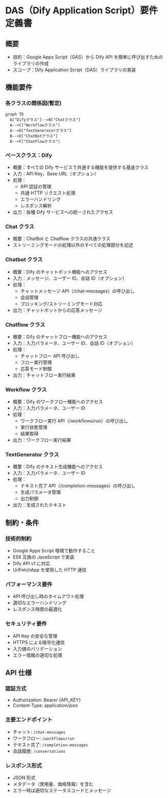 # DAS（Dify Application Script）要件定義書

## 概要

- 目的：Google Apps Script（GAS）から Dify API を簡単に呼び出すためのライブラリの作成
- スコープ：Dify Application Script（DAS）ライブラリの実装

## 機能要件

### 各クラスの関係図(暫定)

```mermaid
graph TD
  A["Difyクラス"]-->B["Chatクラス"]
  A-->C["Workflowクラス"]
  A-->D["TextGeneratorクラス"]
  B-->E["ChatBotクラス"]
  B-->F["ChatFlowクラス"]

```

### ベースクラス：Dify

- 概要：すべての Dify サービスで共通する機能を提供する基底クラス
- 入力：API Key、Base URL（オプション）
- 処理：
  - API 認証の管理
  - 共通 HTTP リクエスト処理
  - エラーハンドリング
  - レスポンス解析
- 出力：各種 Dify サービスへの統一されたアクセス

### Chat クラス

- 概要：ChatBot と Chatflow クラスの共通クラス
- ストリーミングモードの処理以外のすべての処理部分を記述

### Chatbot クラス

- 概要：Dify のチャットボット機能へのアクセス
- 入力：メッセージ、ユーザー ID、会話 ID（オプション）
- 処理：
  - チャットメッセージ API（/chat-messages）の呼び出し
  - 会話管理
  - ブロッキング/ストリーミングモード対応
- 出力：チャットボットからの応答メッセージ

### Chatflow クラス

- 概要：Dify のチャットフロー機能へのアクセス
- 入力：入力パラメータ、ユーザー ID、会話 ID（オプション）
- 処理：
  - チャットフロー API 呼び出し
  - フロー実行管理
  - 応答モード制御
- 出力：チャットフロー実行結果

### Workflow クラス

- 概要：Dify のワークフロー機能へのアクセス
- 入力：入力パラメータ、ユーザー ID
- 処理：
  - ワークフロー実行 API（/workflows/run）の呼び出し
  - 実行状態管理
  - 結果取得
- 出力：ワークフロー実行結果

### TextGenerator クラス

- 概要：Dify のテキスト生成機能へのアクセス
- 入力：入力パラメータ、ユーザー ID
- 処理：
  - テキスト完了 API（/completion-messages）の呼び出し
  - 生成パラメータ管理
  - 出力制御
- 出力：生成されたテキスト

## 制約・条件

### 技術的制約

- Google Apps Script 環境で動作すること
- ES6 互換の JavaScript で実装
- Dify API v1 に対応
- UrlFetchApp を使用した HTTP 通信

### パフォーマンス要件

- API 呼び出し時のタイムアウト処理
- 適切なエラーハンドリング
- レスポンス時間の最適化

### セキュリティ要件

- API Key の安全な管理
- HTTPS による暗号化通信
- 入力値のバリデーション
- エラー情報の適切な処理

## API 仕様

### 認証方式

- Authorization: Bearer {API_KEY}
- Content-Type: application/json

### 主要エンドポイント

- チャット: `/chat-messages`
- ワークフロー: `/workflows/run`
- テキスト完了: `/completion-messages`
- 会話履歴: `/conversations`

### レスポンス形式

- JSON 形式
- メタデータ（使用量、価格情報）を含む
- エラー時は適切なステータスコードとメッセージ
